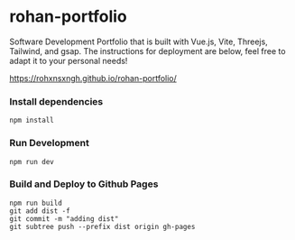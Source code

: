 # rohan-portfolio
 Software Development Portfolio that is built with Vue.js, Vite, Threejs, Tailwind, and gsap. The instructions for deployment are below, feel free to adapt it to your personal needs!

https://rohxnsxngh.github.io/rohan-portfolio/

### Install dependencies

```
npm install
```

### Run Development

```
npm run dev
```

### Build and Deploy to Github Pages

```
npm run build
git add dist -f
git commit -m "adding dist"
git subtree push --prefix dist origin gh-pages
```
